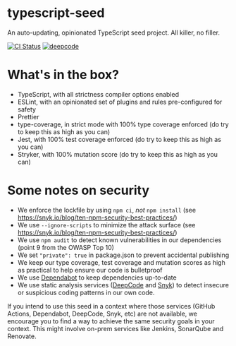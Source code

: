 typescript-seed
===============

An auto-updating, opinionated TypeScript seed project. All killer, no filler.

[![CI Status](https://github.com/agiledigital-labs/typescript-seed/actions/workflows/node.js.yml/badge.svg)](https://github.com/agiledigital-labs/typescript-seed/actions/workflows/node.js.yml)
[![deepcode](https://www.deepcode.ai/api/gh/badge?key=eyJhbGciOiJIUzI1NiIsInR5cCI6IkpXVCJ9.eyJwbGF0Zm9ybTEiOiJnaCIsIm93bmVyMSI6ImFnaWxlZGlnaXRhbC1sYWJzIiwicmVwbzEiOiJ0eXBlc2NyaXB0LXNlZWQiLCJpbmNsdWRlTGludCI6ZmFsc2UsImF1dGhvcklkIjoyODg0MiwiaWF0IjoxNjI1NzA3MzE1fQ.uoVhd5ExHwJ0csEsoNNJy3k7X_-rdwcdO8y7AB1UGvQ)](https://www.deepcode.ai/app/gh/agiledigital-labs/typescript-seed/_/dashboard?utm_content=gh%2Fagiledigital-labs%2Ftypescript-seed)

What's in the box?
==================

* TypeScript, with all strictness compiler options enabled
* ESLint, with an opinionated set of plugins and rules pre-configured for safety
* Prettier
* type-coverage, in strict mode with 100% type coverage enforced (do try to keep this as high as you can)
* Jest, with 100% test coverage enforced (do try to keep this as high as you can)
* Stryker, with 100% mutation score (do try to keep this as high as you can)

Some notes on security
======================

* We enforce the lockfile by using `npm ci`, _not_ `npm install` (see https://snyk.io/blog/ten-npm-security-best-practices/)
* We use `--ignore-scripts` to minimize the attack surface (see https://snyk.io/blog/ten-npm-security-best-practices/)
* We use `npm audit` to detect known vulnerabilities in our dependencies (point 9 from the OWASP Top 10)
* We set `"private": true` in package.json to prevent accidental publishing
* We keep our type coverage, test coverage and mutation scores as high as practical to help ensure our code is bulletproof
* We use [Dependabot](https://docs.github.com/en/code-security/supply-chain-security/managing-vulnerabilities-in-your-projects-dependencies/configuring-dependabot-security-updates) to keep dependencies up-to-date
* We use static analysis services ([DeepCode](https://www.deepcode.ai/) and [Snyk](https://app.snyk.io)) to detect insecure or suspicious coding patterns in our own code.

If you intend to use this seed in a context where those services (GitHub Actions, Dependabot, DeepCode, Snyk, etc) are not available, we encourage you to find a way to achieve the same security goals in your context. This might involve on-prem services like Jenkins, SonarQube and Renovate.
